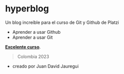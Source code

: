 # hyperblog
Un blog increíble para el curso de Git y Github de Platzi
* Aprender a usar Github
* Aprender a usar Git

[**Excelente curso**](https://twitter.com/juandjauregui).

> Colombia 2023


* creado por Juan David Jauregui